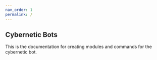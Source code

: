 ```yaml
---
nav_order: 1
permalink: /
---
```

## Cybernetic Bots

This is the documentation for creating modules and commands for the cybernetic bot.
